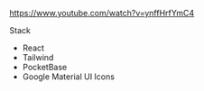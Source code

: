 https://www.youtube.com/watch?v=ynffHrfYmC4

Stack

- React
- Tailwind
- PocketBase
- Google Material UI Icons
